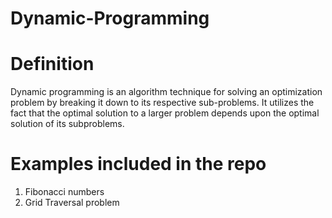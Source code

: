 # Dynamic-Programming
# Definition
Dynamic programming is an algorithm technique for solving an optimization problem by breaking it down to its respective sub-problems. It utilizes the fact that the optimal solution to a larger problem depends upon the optimal solution of its subproblems.

# Examples included in the repo
1. Fibonacci numbers
2. Grid Traversal problem
